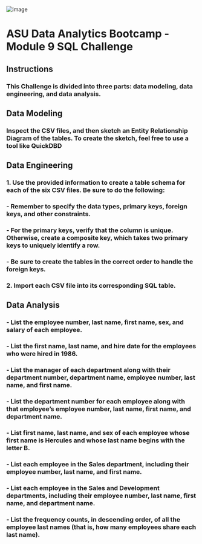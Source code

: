 ![image](https://github.com/BrennanB572/sql-challenge/assets/114636599/318bf236-7a74-4214-b648-5e8d27048ae5)

# ASU Data Analytics Bootcamp - Module 9 SQL Challenge

## Instructions
### This Challenge is divided into three parts: data modeling, data engineering, and data analysis.

## Data Modeling
### Inspect the CSV files, and then sketch an Entity Relationship Diagram of the tables. To create the sketch, feel free to use a tool like QuickDBD

## Data Engineering
### 1. Use the provided information to create a table schema for each of the six CSV files. Be sure to do the following:
###  - Remember to specify the data types, primary keys, foreign keys, and other constraints.
###  - For the primary keys, verify that the column is unique. Otherwise, create a composite key, which takes two primary keys to uniquely identify a row.
###  - Be sure to create the tables in the correct order to handle the foreign keys.
### 2. Import each CSV file into its corresponding SQL table.

## Data Analysis
### - List the employee number, last name, first name, sex, and salary of each employee.
### - List the first name, last name, and hire date for the employees who were hired in 1986.
### - List the manager of each department along with their department number, department name, employee number, last name, and first name.
### - List the department number for each employee along with that employee’s employee number, last name, first name, and department name.
### - List first name, last name, and sex of each employee whose first name is Hercules and whose last name begins with the letter B.
### - List each employee in the Sales department, including their employee number, last name, and first name.
### - List each employee in the Sales and Development departments, including their employee number, last name, first name, and department name.
### - List the frequency counts, in descending order, of all the employee last names (that is, how many employees share each last name).



